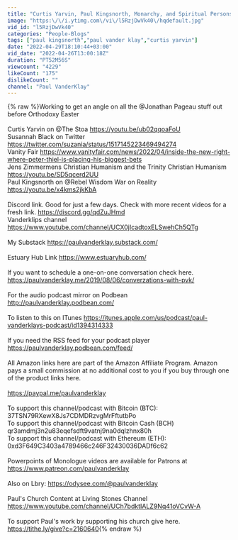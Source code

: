 ```yaml
---
title: "Curtis Yarvin, Paul Kingsnorth, Monarchy, and Spiritual Persons of the Machine"
image: "https:\/\/i.ytimg.com\/vi\/l5RzjDwVk40\/hqdefault.jpg"
vid_id: "l5RzjDwVk40"
categories: "People-Blogs"
tags: ["paul kingsnorth","paul vander klay","curtis yarvin"]
date: "2022-04-29T18:10:44+03:00"
vid_date: "2022-04-26T13:00:18Z"
duration: "PT52M56S"
viewcount: "4229"
likeCount: "175"
dislikeCount: ""
channel: "Paul VanderKlay"
---
```

{% raw %}Working to get an angle on all the @Jonathan Pageau stuff out before Orthodoxy Easter<br /><br />Curtis Yarvin on @The Stoa <a rel="nofollow" target="blank" href="https://youtu.be/ub02qqoaFoU">https://youtu.be/ub02qqoaFoU</a><br />Susannah Black on Twitter <a rel="nofollow" target="blank" href="https://twitter.com/suzania/status/1517145223469494274">https://twitter.com/suzania/status/1517145223469494274</a><br />Vanity Fair <a rel="nofollow" target="blank" href="https://www.vanityfair.com/news/2022/04/inside-the-new-right-where-peter-thiel-is-placing-his-biggest-bets">https://www.vanityfair.com/news/2022/04/inside-the-new-right-where-peter-thiel-is-placing-his-biggest-bets</a><br />Jens Zimmermens Christian Humanism and the Trinity Christian Humanism <a rel="nofollow" target="blank" href="https://youtu.be/SD5qcerd2UU">https://youtu.be/SD5qcerd2UU</a><br />Paul Kingsnorth on @Rebel Wisdom War on Reality <a rel="nofollow" target="blank" href="https://youtu.be/x4kms2jkKbA">https://youtu.be/x4kms2jkKbA</a><br /><br />Discord link. Good for just a few days. Check with more recent videos for a fresh link. <a rel="nofollow" target="blank" href="https://discord.gg/qdZuJHmd">https://discord.gg/qdZuJHmd</a><br />Vanderklips channel <a rel="nofollow" target="blank" href="https://www.youtube.com/channel/UCX0jIcadtoxELSwehCh5QTg">https://www.youtube.com/channel/UCX0jIcadtoxELSwehCh5QTg</a><br /><br />My Substack <a rel="nofollow" target="blank" href="https://paulvanderklay.substack.com/">https://paulvanderklay.substack.com/</a><br /><br />Estuary Hub Link  <a rel="nofollow" target="blank" href="https://www.estuaryhub.com/">https://www.estuaryhub.com/</a><br /><br />If you want to schedule a one-on-one conversation check here. <a rel="nofollow" target="blank" href="https://paulvanderklay.me/2019/08/06/converzations-with-pvk/">https://paulvanderklay.me/2019/08/06/converzations-with-pvk/</a><br /><br />For the audio podcast mirror on Podbean <a rel="nofollow" target="blank" href="http://paulvanderklay.podbean.com/">http://paulvanderklay.podbean.com/</a><br /><br />To listen to this on ITunes <a rel="nofollow" target="blank" href="https://itunes.apple.com/us/podcast/paul-vanderklays-podcast/id1394314333">https://itunes.apple.com/us/podcast/paul-vanderklays-podcast/id1394314333</a> <br /><br />If you need the RSS feed for your podcast player <a rel="nofollow" target="blank" href="https://paulvanderklay.podbean.com/feed/">https://paulvanderklay.podbean.com/feed/</a> <br /><br />All Amazon links here are part of the Amazon Affiliate Program. Amazon pays a small commission at no additional cost to you if you buy through one of the product links here. <br /><br /><a rel="nofollow" target="blank" href="https://paypal.me/paulvanderklay">https://paypal.me/paulvanderklay</a><br /><br />To support this channel/podcast with Bitcoin (BTC): 37TSN79RXewX8Js7CDMDRzvgMrFftutbPo <br />To support this channel/podcast with Bitcoin Cash (BCH) qr3amdmj3n2u83eqefsdft9vatnj9na0dqlzhnx80h <br />To support this channel/podcast with Ethereum (ETH): 0xd3F649C3403a4789466c246F32430036DADf6c62<br /><br />Powerpoints of Monologue videos are available for Patrons at <a rel="nofollow" target="blank" href="https://www.patreon.com/paulvanderklay">https://www.patreon.com/paulvanderklay</a><br /><br />Also on Lbry: <a rel="nofollow" target="blank" href="https://odysee.com/@paulvanderklay">https://odysee.com/@paulvanderklay</a><br /><br />Paul's Church Content at Living Stones Channel <a rel="nofollow" target="blank" href="https://www.youtube.com/channel/UCh7bdktIALZ9Nq41oVCvW-A">https://www.youtube.com/channel/UCh7bdktIALZ9Nq41oVCvW-A</a><br /><br />To support Paul's work by supporting his church give here. <a rel="nofollow" target="blank" href="https://tithe.ly/give?c=2160640">https://tithe.ly/give?c=2160640</a>{% endraw %}
